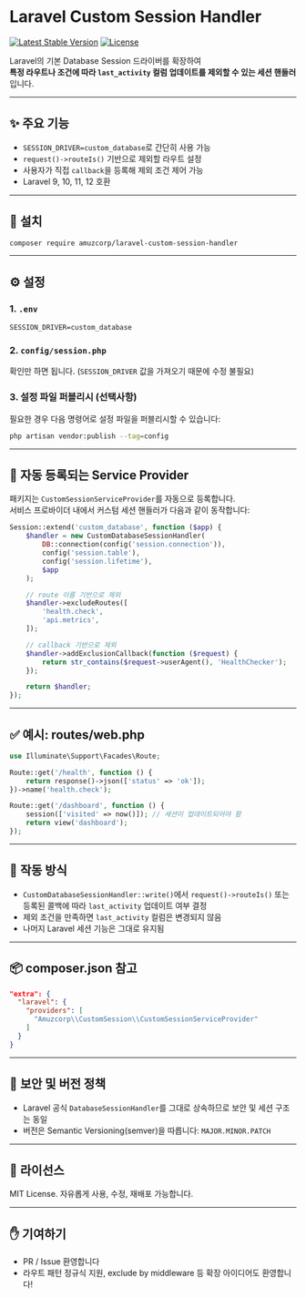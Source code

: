 # Laravel Custom Session Handler

[![Latest Stable Version](https://poser.pugx.org/amuzcorp/laravel-custom-session-handler/v)](https://packagist.org/packages/amuzcorp/laravel-custom-session-handler)
[![License](https://poser.pugx.org/amuzcorp/laravel-custom-session-handler/license)](https://packagist.org/packages/amuzcorp/laravel-custom-session-handler)

Laravel의 기본 Database Session 드라이버를 확장하여  
**특정 라우트나 조건에 따라 `last_activity` 컬럼 업데이트를 제외할 수 있는 세션 핸들러**입니다.

---

## ✨ 주요 기능

- `SESSION_DRIVER=custom_database`로 간단히 사용 가능
- `request()->routeIs()` 기반으로 제외할 라우트 설정
- 사용자가 직접 `callback`을 등록해 제외 조건 제어 가능
- Laravel 9, 10, 11, 12 호환

---

## 💾 설치

```bash
composer require amuzcorp/laravel-custom-session-handler
```

---

## ⚙️ 설정

### 1. `.env`

```env
SESSION_DRIVER=custom_database
```

### 2. `config/session.php`

확인만 하면 됩니다. (`SESSION_DRIVER` 값을 가져오기 때문에 수정 불필요)

### 3. 설정 파일 퍼블리시 (선택사항)

필요한 경우 다음 명령어로 설정 파일을 퍼블리시할 수 있습니다:

```bash
php artisan vendor:publish --tag=config
```

---

## 🧩 자동 등록되는 Service Provider

패키지는 `CustomSessionServiceProvider`를 자동으로 등록합니다.  
서비스 프로바이더 내에서 커스텀 세션 핸들러가 다음과 같이 동작합니다:

```php
Session::extend('custom_database', function ($app) {
    $handler = new CustomDatabaseSessionHandler(
        DB::connection(config('session.connection')),
        config('session.table'),
        config('session.lifetime'),
        $app
    );

    // route 이름 기반으로 제외
    $handler->excludeRoutes([
        'health.check',
        'api.metrics',
    ]);

    // callback 기반으로 제외
    $handler->addExclusionCallback(function ($request) {
        return str_contains($request->userAgent(), 'HealthChecker');
    });

    return $handler;
});
```

---

## ✅ 예시: routes/web.php

```php
use Illuminate\Support\Facades\Route;

Route::get('/health', function () {
    return response()->json(['status' => 'ok']);
})->name('health.check');

Route::get('/dashboard', function () {
    session(['visited' => now()]); // 세션이 업데이트되어야 함
    return view('dashboard');
});
```

---

## 🧪 작동 방식

- `CustomDatabaseSessionHandler::write()`에서 `request()->routeIs()` 또는 등록된 콜백에 따라 `last_activity` 업데이트 여부 결정
- 제외 조건을 만족하면 `last_activity` 컬럼은 변경되지 않음
- 나머지 Laravel 세션 기능은 그대로 유지됨

---

## 📦 composer.json 참고

```json
"extra": {
  "laravel": {
    "providers": [
      "Amuzcorp\\CustomSession\\CustomSessionServiceProvider"
    ]
  }
}
```

---

## 🔐 보안 및 버전 정책

- Laravel 공식 `DatabaseSessionHandler`를 그대로 상속하므로 보안 및 세션 구조는 동일
- 버전은 Semantic Versioning(semver)을 따릅니다: `MAJOR.MINOR.PATCH`

---

## 🪪 라이선스

MIT License. 자유롭게 사용, 수정, 재배포 가능합니다.

---

## ✋ 기여하기

- PR / Issue 환영합니다
- 라우트 패턴 정규식 지원, exclude by middleware 등 확장 아이디어도 환영합니다!
